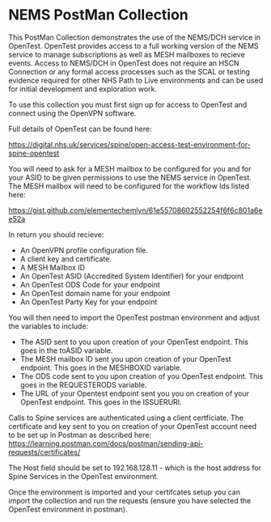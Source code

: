 # NEMS PostMan Collection
This PostMan Collection demonstrates the use of the NEMS/DCH service in OpenTest. OpenTest provides access to a full 
working version of the NEMS service to manage subscriptions as well as MESH mailboxes to recieve events. Access to NEMS/DCH in OpenTest does not require an HSCN Connection or any formal access processes such as the SCAL or testing evidence required for other NHS Path to Live environments and can be used for initial development and exploration work.

To use this collection you must first sign up for access to OpenTest and connect using the OpenVPN software.

Full details of OpenTest can be found here:

https://digital.nhs.uk/services/spine/open-access-test-environment-for-spine-opentest

You will need to ask for a MESH mailbox to be configured for you and for your ASID to be given permissions to use the NEMS service in OpenTest. The MESH mailbox will need to be configured for the workflow Ids listed here:

https://gist.github.com/elementechemlyn/61e55708602552254f6f6c801a6ee52a

In return you should recieve:

* An OpenVPN profile configuration file.
* A client key and certificate.
* A MESH Mailbox ID
* An OpenTest ASID (Accredited System Identifier) for your endpoint
* An OpenTest ODS Code for your endpoint
* An OpenTest domain name for your endpoint
* An OpenTest Party Key for your endpoint

You will then need to import the OpenTest postman environment and adjust the variables to include:

* The ASID sent to you upon creation of your OpenTest endpoint. This goes in the toASID variable.
* The MESH mailbox ID sent you upon creation of your OpenTest endpoint. This goes in the MESHBOXID variable.
* The ODS code sent to you upon creation of you OpenTest endpoint. This goes in the REQUESTERODS variable.
* The URL of your Opentest endpoint sent you you on creation of your OpenTest endpoint. This goes in the ISSUERURI.

Calls to Spine services are authenticated using a client certficiate. The certificate and key sent to you on creation of your OpenTest account need to be set up in Postman as described here:
https://learning.postman.com/docs/postman/sending-api-requests/certificates/

The Host field should be set to 192.168.128.11  - which is the host address for Spine Services in the OpenTest environment.

Once the environment is imported and your certifcates setup you can import the collection and run the requests (ensure you have selected the OpenTest environment in postman).

